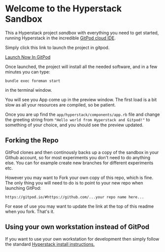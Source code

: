 # Welcome to the Hyperstack Sandbox

This a Hyperstack project *sandbox* with everything you need
to get started, running Hyperstack in the incredible [GitPod cloud IDE](https://gitpod.io).

Simply click this link to launch the project in gitpod.  

[Launch Now In GitPod](https://gitpod.io/#https://github.com/hyperstack-org/hyperstack-sandbox)

Once launched, the project will install all the needed software,
and in a few minutes you can type:

`bundle exec foreman start` 

in the terminal window.

You will see you App come up in the preview window.
The first load is a bit slow as all your resources are
compiled, so be patient.

Once you are up find the `app/hyperstack/components/app.rb` file and change the greeting string
from 
`"Hello world from Hyperstack and Gitpod!"` to something of your choice,
and you should see the preview updated.

## Forking the Repo

GitPod clones and then continously backs up a copy of the sandbox in your Github account, so for most experiments you don't
need to do anything else.  You can for example create new branches for different experiments etc. 

However you may want to Fork your own copy of this repo, which is fine.  The only thing you will need to do is to
point to your new repo when launching GitPod:

`https://gitpod.io/#https://github.com/...your repo name here...`

For ease of use you may want to update the link at the top of this readme when you fork.  That's it.

## Using your own workstation instead of GitPod

If you want to use your own workstation for development then simply follow the standard [Hyperstack install instructions.](https://github.com/hyperstack-org/hyperstack/tree/edge/install)
